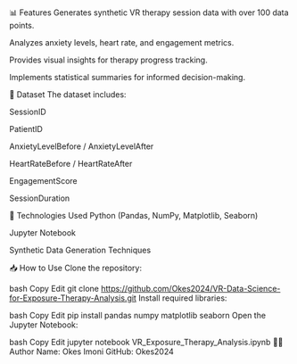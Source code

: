 📊 Features
Generates synthetic VR therapy session data with over 100 data points.

Analyzes anxiety levels, heart rate, and engagement metrics.

Provides visual insights for therapy progress tracking.

Implements statistical summaries for informed decision-making.

📁 Dataset
The dataset includes:

SessionID

PatientID

AnxietyLevelBefore / AnxietyLevelAfter

HeartRateBefore / HeartRateAfter

EngagementScore

SessionDuration

🚀 Technologies Used
Python (Pandas, NumPy, Matplotlib, Seaborn)

Jupyter Notebook

Synthetic Data Generation Techniques

📥 How to Use
Clone the repository:

bash
Copy
Edit
git clone https://github.com/Okes2024/VR-Data-Science-for-Exposure-Therapy-Analysis.git
Install required libraries:

bash
Copy
Edit
pip install pandas numpy matplotlib seaborn
Open the Jupyter Notebook:

bash
Copy
Edit
jupyter notebook VR_Exposure_Therapy_Analysis.ipynb
👨‍💻 Author
Name: Okes Imoni
GitHub: Okes2024
